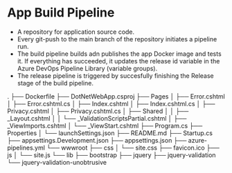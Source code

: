 # App Build Pipeline
* A repository for application source code.
* Every git-push to the main branch of the repository initiates a pipeline run.
* The build pipeline builds adn publishes the app Docker image and tests it. If everything has succeeded, it updates the release id variable in the Azure DevOps Pipeline Library (variable groups).
* The release pipeline is triggered by succesfully finishing the Release stage of the build pipeline.

.
├── Dockerfile
├── DotNetWebApp.csproj
├── Pages
│   ├── Error.cshtml
│   ├── Error.cshtml.cs
│   ├── Index.cshtml
│   ├── Index.cshtml.cs
│   ├── Privacy.cshtml
│   ├── Privacy.cshtml.cs
│   ├── Shared
│   │   ├── _Layout.cshtml
│   │   └── _ValidationScriptsPartial.cshtml
│   ├── _ViewImports.cshtml
│   └── _ViewStart.cshtml
├── Program.cs
├── Properties
│   └── launchSettings.json
├── README.md
├── Startup.cs
├── appsettings.Development.json
├── appsettings.json
├── azure-pipelines.yml
└── wwwroot
    ├── css
    │   └── site.css
    ├── favicon.ico
    ├── js
    │   └── site.js
    └── lib
        ├── bootstrap
        ├── jquery
        ├── jquery-validation
        └── jquery-validation-unobtrusive